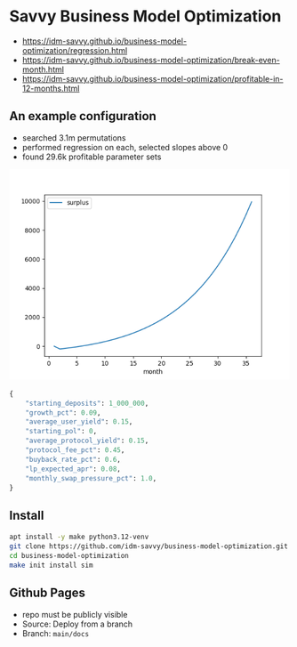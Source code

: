 # Savvy Business Model Optimization

- https://idm-savvy.github.io/business-model-optimization/regression.html
- https://idm-savvy.github.io/business-model-optimization/break-even-month.html
- https://idm-savvy.github.io/business-model-optimization/profitable-in-12-months.html

## An example configuration

- searched 3.1m permutations
- performed regression on each, selected slopes above 0
- found 29.6k profitable parameter sets

![](docs/surplus.png)

```python
{
    "starting_deposits": 1_000_000,
    "growth_pct": 0.09,
    "average_user_yield": 0.15,
    "starting_pol": 0,
    "average_protocol_yield": 0.15,
    "protocol_fee_pct": 0.45,
    "buyback_rate_pct": 0.6,
    "lp_expected_apr": 0.08,
    "monthly_swap_pressure_pct": 1.0,
}
```

## Install

```bash
apt install -y make python3.12-venv
git clone https://github.com/idm-savvy/business-model-optimization.git
cd business-model-optimization
make init install sim
```

## Github Pages

- repo must be publicly visible
- Source: Deploy from a branch
- Branch: `main/docs`
